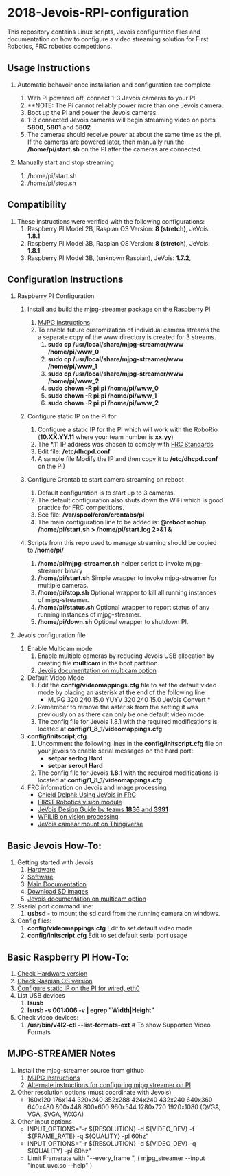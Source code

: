 # 2018-Jevois-RPI-configuration
This repository contains Linux scripts, Jevois configuration files and documentation on how to configure a video streaming solution for First Robotics, FRC robotics competitions.

## Usage Instructions 
1. Automatic behavoir once installation and configuration are complete
   1. With PI powered off, connect 1-3 Jevois cameras to your PI 
   1. **NOTE: The Pi cannot reliably power more than one Jevois camera. 
   1. Boot up the PI and power the Jevois cameras.
   1. 1-3 connected Jevois cameras will begin streaming video on ports **5800**, **5801** and **5802**
   1. The cameras should receive power at about the same time as the pi. If the cameras are powered later, then manually run the **/home/pi/start.sh** on the PI after the cameras are connected.

1. Manually start and stop streaming
   1. /home/pi/start.sh
   1. /home/pi/stop.sh


## Compatibility
1. These instructions were verified with the following configurations:
   1. Raspberry PI Model 2B, Raspian OS Version: **8 (stretch)**, JeVois: **1.8.1**
   1. Raspberry PI Model 3B, Raspian OS Version: **8 (stretch)**, JeVois: **1.8.1**
   1. Raspberry PI Model 3B, (unknown Raspian), JeVois: **1.7.2**, 
   
   
## Configuration Instructions
1. Raspberry PI Configuration
   1. Install and build the mjpg-streamer package on the Raspberry PI
      1. [MJPG Instructions](https://github.com/cncjs/cncjs/wiki/Setup-Guide:-Raspberry-Pi-%7C-MJPEG-Streamer-Install-&-Setup-&-FFMpeg-Recording)   
      1. To enable future customization of individual camera streams the a separate copy of the www directory is created for 3 streams.
         1. **sudo cp /usr/local/share/mjpg-streamer/www /home/pi/www_0**
         1. **sudo cp /usr/local/share/mjpg-streamer/www /home/pi/www_1**
         1. **sudo cp /usr/local/share/mjpg-streamer/www /home/pi/www_2**
         1. **sudo chown -R pi:pi /home/pi/www_0**
         1. **sudo chown -R pi:pi /home/pi/www_1**
         1. **sudo chown -R pi:pi /home/pi/www_2**
         
   1. Configure static IP on the PI for
      1. Configure a static IP for the PI which will work with the RoboRio (**10.XX.YY.11** where your team number is **xx.yy**)
      1. The *.11 IP address was chosen to comply with [FRC Standards](https://wpilib.screenstepslive.com/s/4485/m/24193/l/319135-ip-networking-at-the-event)
      1. Edit file: **/etc/dhcpd.conf**
      1. A sample file Modify the IP and then copy it to **/etc/dhcpd.conf** on the PI)
      
   1. Configure Crontab to start camera streaming on reboot
      1. Default configuration is to start up to 3 cameras.
      1. The default configuration also shuts down the WiFi which is good practice for FRC competitions.
      1. See file: **/var/spool/cron/crontabs/pi**
      1. The main configuration line to be added is:
         **@reboot nohup /home/pi/start.sh > /home/pi/start.log 2>&1 &**

   1. Scripts from this repo used to manage streaming should be copied to **/home/pi/**
      1. **/home/pi/mjpg-streamer.sh** helper script to invoke mjpg-streamer binary 
      1. **/home/pi/start.sh** Simple wrapper to invoke mjpg-streamer for multiple cameras.
      1. **/home/pi/stop.sh** Optional wrapper to kill all running instances of mjpg-streamer.
      1. **/home/pi/status.sh** Optional wrapper to report status of any running instances of mjpg-streamer.
      1. **/home/pi/down.sh** Optional wrapper to shutdown PI.
      
1. Jevois configuration file
   1. Enable Multicam mode
      1. Enable multiple cameras by reducing Jevois USB allocation by creating file **multicam** in the boot partition. 
      1. [Jevois documentation on multicam option](http://jevois.org/doc/Multicam.html)   
   1. Default Video Mode
      1. Edit the **config/videomappings.cfg** file to set the default video mode by placing an asterisk at the end of the following line
         - MJPG 320 240 15.0 YUYV 320 240 15.0 JeVois Convert *
      1. Remember to remove the asterisk from the setting it was previously on as there can only be one default video mode.
      1. The config file for Jevois 1.8.1 with the required modifications is located at **config/1_8_1/videomappings.cfg**
   1. **config/initscript,cfg**
      1. Uncomment the following lines in the **config/initscript.cfg** file on your jevois to enable serial messages on the hard port:
         - **setpar serlog Hard**
         - **setpar serout Hard**
      1. The config file for Jevois **1.8.1** with the required modifications is located at **config/1_8_1/videomappings.cfg**
   1. FRC information on Jevois and image processing
      - [Chield Delphi: Using JeVois in FRC](https://www.chiefdelphi.com/media/papers/3405?)
      - [FIRST Robotics vision module](http://jevois.org/tutorials/UserFirstVision.html)
      - [JeVois Design Guide by teams **1836** and **3991**](https://docs.google.com/document/d/1duM0ncfjExYepVAZtkhaMqqkwEJHyFDX487YP9TIzzA/edit)
      - [WPILIB on vision processing](https://wpilib.screenstepslive.com/s/currentCS/m/vision)
      - [JeVois camear mount on Thingiverse](https://www.thingiverse.com/thing:2692328)

## Basic Jevois How-To:
1. Getting started with Jevois
   1. [Hardware](https://www.jevoisinc.com/pages/hardware)
   1. [Software](https://www.jevoisinc.com/pages/software)
   1. [Main Documentation](http://jevois.org/doc/)
   1. [Download SD images](http://jevois.org/start/software.html)
   1. [Jevois documentation on multicam option](http://jevois.org/doc/Multicam.html)   
1. Sserial port command line:
   1. **usbsd** - to mount the sd card from the running camera on windows.
1. Config files:
   1. **config/videomappings.cfg** Edit to set default video mode
   1. **config/initscript.cfg** Edit to set default serial port usage

## Basic Raspberry PI How-To:
1. [Check Hardware version](https://elinux.org/RPi_HardwareHistory)
1. [Check Raspian OS version](https://www.meccanismocomplesso.org/en/how-to-raspberry-checking-raspbian-version-update-upgrade/)
1. [Configure static IP on the PI for wired, eth0](https://www.raspberrypi.org/forums/viewtopic.php?t=191140)
1. List USB devices
   1. **lsusb** 
   1. **lsusb -s 001:006 -v | egrep "Width|Height"**
1. Check video devices:
   1. **/usr/bin/v4l2-ctl --list-formats-ext**  # To show Supported Video Formats
   

## MJPG-STREAMER Notes
1. Install the mjpg-streamer source from github
   1. [MJPG Instructions](https://github.com/cncjs/cncjs/wiki/Setup-Guide:-Raspberry-Pi-%7C-MJPEG-Streamer-Install-&-Setup-&-FFMpeg-Recording)   
   1. [Alternate instructions for configuring mjpg streamer on PI](https://www.collaborizm.com/thread/SyFenrp6l)
1. Other resolution options (must coordinate with Jevois)
   - 160x120 176x144 320x240 352x288 424x240 432x240 640x360 640x480 800x448 800x600 960x544 1280x720 1920x1080 (QVGA, VGA, SVGA, WXGA)   
1. Other input options
   - INPUT_OPTIONS="-r ${RESOLUTION} -d ${VIDEO_DEV} -f ${FRAME_RATE} -q ${QUALITY} -pl 60hz"
   - INPUT_OPTIONS="-r ${RESOLUTION} -d ${VIDEO_DEV} -q ${QUALITY} -pl 60hz"
   - Limit Framerate with  "--every_frame ", ( mjpg_streamer --input "input_uvc.so --help" )

   
